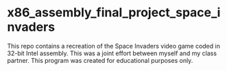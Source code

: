 # x86_assembly_final_project_space_invaders
This repo contains a recreation of the Space Invaders video game coded in 32-bit Intel assembly. This was a joint effort between myself and my class partner. This program was created for educational purposes only.
